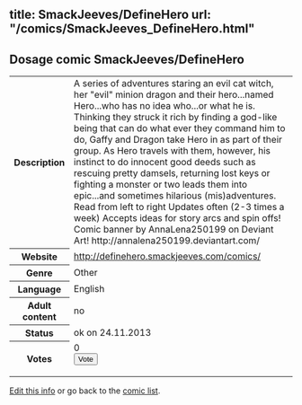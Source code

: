 title: SmackJeeves/DefineHero
url: "/comics/SmackJeeves_DefineHero.html"
---
Dosage comic SmackJeeves/DefineHero
-----------------------------------------

<p id="msg"></p>
<script type="text/javascript">
if (window.location.search === '?edit_info_mail=sent_ok') {
  var elem = document.getElementById("msg");
  elem.innerHTML = 'Edited information sucessfully sent for review, which is usually done daily. Thanks!';
  elem.className = 'ok';
}
</script>
<table class="comicinfo">
<tr>
<th>Description</th><td>A series of adventures staring an evil cat witch, her &quot;evil&quot; minion dragon and their hero...named Hero...who has no idea who...or what he is. Thinking they struck it rich by finding a god-like being that can do what ever they command him to do, Gaffy and Dragon take Hero in as part of their group. As Hero travels with them, however, his instinct to do innocent good deeds such as rescuing pretty damsels, returning lost keys or fighting a monster or two leads them into epic...and sometimes hilarious (mis)adventures. Read from left to right Updates often (2-3 times a week) Accepts ideas for story arcs and spin offs! Comic banner by AnnaLena250199 on Deviant Art! http://annalena250199.deviantart.com/</td>
</tr>
<tr>
<th>Website</th><td><a href="http://definehero.smackjeeves.com/comics/">http://definehero.smackjeeves.com/comics/</a></td>
</tr>
<tr>
<th>Genre</th><td>Other</td>
</tr>
<tr>
<th>Language</th><td>English</td>
</tr>
<tr>
<th>Adult content</th><td>no</td>
</tr>
<tr>
<th>Status</th><td>ok on 24.11.2013</td>
</tr>
<tr>
<th>Votes</th><td>0
<form action="http://gaecounter.appspot.com/count/" method="POST">
<input name="name" type="hidden" value="SmackJeeves_DefineHero"/>
<input name="uid" type="hidden" id="voteuid" value=""/>
<input type="submit" value="Vote"/>
</form>
</td>
</tr>
</table>
<script type="text/javascript">
var ua = navigator.userAgent;
document.getElementById("voteuid").value = ua.replace(/[^a-zA-Z0-9\._:]/g , "_");;
</script>

[Edit this info](SmackJeeves_DefineHero_edit.html) or go back to the [comic list](../comic-index.html).
